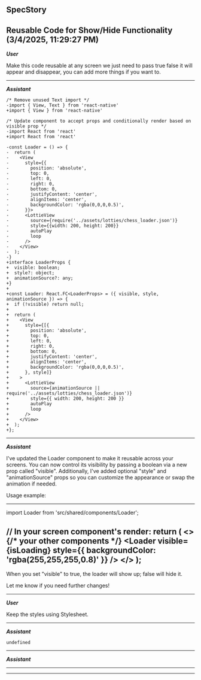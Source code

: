 ## SpecStory

## Reusable Code for Show/Hide Functionality (3/4/2025, 11:29:27 PM)

_**User**_

Make this code reusable at any screen we just need to pass true false it will appear and disappear, you can add more things if you want to.

---

_**Assistant**_

```
/* Remove unused Text import */
-import { View, Text } from 'react-native'
+import { View } from 'react-native'

/* Update component to accept props and conditionally render based on visible prop */
-import React from 'react'
+import React from 'react'

-const Loader = () => {
-  return (
-    <View
-      style={{
-        position: 'absolute',
-        top: 0,
-        left: 0,
-        right: 0,
-        bottom: 0,
-        justifyContent: 'center',
-        alignItems: 'center',
-        backgroundColor: 'rgba(0,0,0,0.5)',
-      }}>
-      <LottieView
-        source={require('../assets/lotties/chess_loader.json')}
-        style={{width: 200, height: 200}}
-        autoPlay
-        loop
-      />
-    </View>
-  );
-}
+interface LoaderProps {
+  visible: boolean;
+  style?: object;
+  animationSource?: any;
+}
+
+const Loader: React.FC<LoaderProps> = ({ visible, style, animationSource }) => {
+  if (!visible) return null;
+
+  return (
+    <View
+      style={[{
+        position: 'absolute',
+        top: 0,
+        left: 0,
+        right: 0,
+        bottom: 0,
+        justifyContent: 'center',
+        alignItems: 'center',
+        backgroundColor: 'rgba(0,0,0,0.5)',
+      }, style]}
+    >
+      <LottieView
+        source={animationSource || require('../assets/lotties/chess_loader.json')}
+        style={{ width: 200, height: 200 }}
+        autoPlay
+        loop
+      />
+    </View>
+  );
+};

```

---

_**Assistant**_

I've updated the Loader component to make it reusable across your screens. You can now control its visibility by passing a boolean via a new prop called "visible". Additionally, I've added optional "style" and "animationSource" props so you can customize the appearance or swap the animation if needed. 

Usage example:

------------------------------------------------
import Loader from 'src/shared/components/Loader';

// In your screen component's render:
return (
  <>
    {/* your other components */}
    <Loader visible={isLoading} style={{ backgroundColor: 'rgba(255,255,255,0.8)' }} />
  </>
);
------------------------------------------------

When you set "visible" to true, the loader will show up; false will hide it.

Let me know if you need further changes!

---

_**User**_

Keep the styles using Stylesheet. 

---

_**Assistant**_

```
undefined
```

---

_**Assistant**_



---



---

